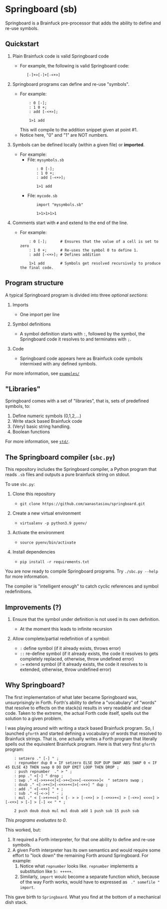 # Springboard (sb)

Springboard is a Brainfuck pre-processor that adds the ability to define and re-use symbols.


## Quickstart

1. Plain Brainfuck code is valid Springboard code
   - For example, the following is valid Springboard code:
     ```
        [-]+>[-]+[-<+>]
     ```

2. Springboard programs can define and re-use "symbols".
   - For example:
     ```
         : 0 [-];
         : 1 0 +;
         : add [-<+>];

         1>1 add
     ```
     This will compile to the addition snippet given at point #1.
   - Notice here, "0" and "1" are NOT numbers.

3. Symbols can be defined locally (within a given file) or **imported**.
   - For example:
     - File: `mysymbols.sb`
       ```
           : 0 [-];
           : 1 0 +;
           : add [-<+>];

           1>1 add
       ```
     - File: `mycode.sb`
       ```
           import "mysymbols.sb"

           1>1>1>1>1
       ```
       
4. Comments start with `#` and extend to the end of the line.
   - For example:
     ```
         : 0 [-];      # Ensures that the value of a cell is set to zero
         : 1 0 +;      # Re-uses the symbol 0 to define 1.
         : add [-<+>]; # Defines addition

         1>1 add       # Symbols get resolved recursively to produce the final code.
     ```


## Program structure

A typical Springboard program is divided into three *optional sections*:

1. Imports
   - One import per line
   
2. Symbol definitions
   - A symbol definition starts with `:`, followed by the symbol, the Springboard code 
     it resolves to and terminates with `;`. 

3. Code
   - Springboard code appears here as Brainfuck code symbols intermixed with any defined symbols.

For more information, see [`examples/`](examples/)


## "Libraries"

Springboard comes with a set of "libraries", that is, sets of predefined symbols, to:

1. Define numeric symbols (0,1,2,...)
2. Write stack based Brainfuck code
3. (Very) basic string handling.
4. Boolean functions

For more information, see [`std/`](std/).


## The Springboard compiler (`sbc.py`)

This repository includes the Springboard compiler, a Python program that reads `.sb` files and 
outputs a pure brainfuck string on stdout.

To use `sbc.py`:

1. Clone this repository
   - `git clone https://github.com/aanastasiou/springboard.git`

2. Create a new virtual environment
   - `virtualenv -p python3.9 pyenv/`

3. Activate the environment
   - `source pyenv/bin/activate`
   
4. Install dependencies
   - `pip install -r requirements.txt`

You are now ready to compile Springboard programs. Try `./sbc.py --help` for more information.

The compiler is "intelligent enough" to catch cyclic references and symbol redefinitions.

## Improvements (?)

1. Ensure that the symbol under definition is not used in its own definition.
   - At the moment this leads to infinite recursion
   
2. Allow complete/partial redefinition of a symbol:
   - `:` define symbol (if it already exists, throws error)
   - `::` re-define symbol (if it already exists, the code it resolves to gets completely replaced, otherwise, throw undefined error)
   - `:=` extend symbol (if it already exists, the code it resolves to is extended, otherwise, throw undefined error)


## Why Springboard?

The first implementation of what later became Springboard was, unsurprisingly in Forth. Forth's 
ability to define a "vocabulary" of "words" that resolve to effects on the stack(s) results in 
very readable and clear code. Taken to the extreme, the actual Forth code itself, spells out the
solution to a given problem.

I was playing around with writing a stack based Brainfuck program. So, I launched `gforth` and started 
defining a vocabulary of words that resolved to Brainfuck strings. That is, one actually writes a Forth program
that literally spells out the equivalent Brainfuck program.  Here is that very first `gforth` program:

```
    : setzero ." [-] " ;
    : repnumber dup 0 = IF setzero ELSE DUP DUP SWAP ABS SWAP 0 < IF 45 ELSE 43 THEN swap 0 DO DUP EMIT LOOP THEN DROP ;
    : push repnumber  ." > " ;
    : pop ." <[-] " drop ;
    : swp ." <[->+>+<<]<[->+<]>>>[-<<<+>>>]<  " setzero swap ;
    : doub ." <[->+<]>[-<+>>+<]>[-<+>] " dup ;
    : add ." <[-<+>] " + ;
    : sub ." <[-<->] " - ;
    : mul ." < [->+>+<<] < [- > > [-<+>] > [-<+>>+<] > [-<+>] <<<<] > [-<+>] > [-] > [-] << " * ;

    2 push doub doub mul mul doub add 1 push sub 15 push sub
```

*This programs evaluates to 0*.

This worked, but:

1. It required a Forth interpreter, for that one ability to define and re-use symbols.
2. A given Forth interpreter has its own semantics and would require some effort to "lock down" 
   the remaining Forth around Springboard. For example:
   1. Notice what `repnumber` looks like. `repnumber` implements a substitution like `5: +++++`. 
   2. Similarly, `import` woulc become a separate function which, because of the way Forth works, would have to 
      expressed as ` ." somefile " import`.

This gave birth to `Springboard`. What you find at the bottom of a mechanical dish stack. 
